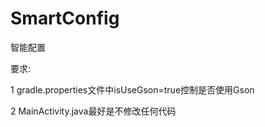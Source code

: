 # SmartConfig
智能配置

要求:

1 gradle.properties文件中isUseGson=true控制是否使用Gson

2 MainActivity.java最好是不修改任何代码
